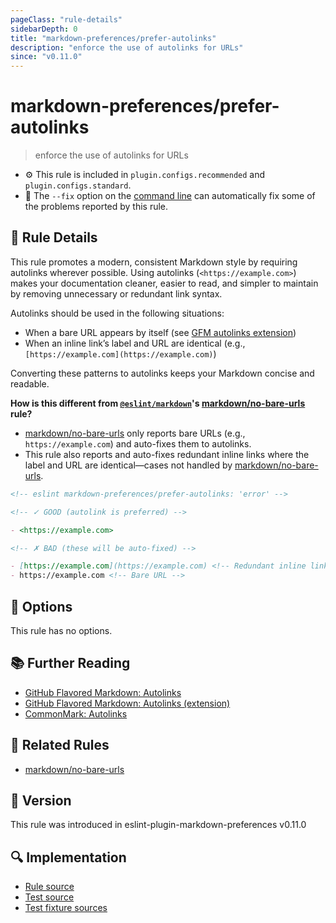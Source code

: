 ```yaml
---
pageClass: "rule-details"
sidebarDepth: 0
title: "markdown-preferences/prefer-autolinks"
description: "enforce the use of autolinks for URLs"
since: "v0.11.0"
---
```


# markdown-preferences/prefer-autolinks

> enforce the use of autolinks for URLs

- ⚙️ This rule is included in `plugin.configs.recommended` and `plugin.configs.standard`.
- 🔧 The `--fix` option on the [command line](https://eslint.org/docs/user-guide/command-line-interface#fixing-problems) can automatically fix some of the problems reported by this rule.

## 📖 Rule Details

This rule promotes a modern, consistent Markdown style by requiring autolinks wherever possible. Using autolinks (`<https://example.com>`) makes your documentation cleaner, easier to read, and simpler to maintain by removing unnecessary or redundant link syntax.

Autolinks should be used in the following situations:

- When a bare URL appears by itself (see [GFM autolinks extension][Autolinks (extension)])
- When an inline link’s label and URL are identical (e.g., `[https://example.com](https://example.com)`)

Converting these patterns to autolinks keeps your Markdown concise and readable.

**How is this different from [`@eslint/markdown`]'s [markdown/no-bare-urls] rule?**

- [markdown/no-bare-urls] only reports bare URLs (e.g., `https://example.com`) and auto-fixes them to autolinks.
- This rule also reports and auto-fixes redundant inline links where the label and URL are identical—cases not handled by [markdown/no-bare-urls].

<!-- eslint-skip -->

```md
<!-- eslint markdown-preferences/prefer-autolinks: 'error' -->

<!-- ✓ GOOD (autolink is preferred) -->

- <https://example.com>

<!-- ✗ BAD (these will be auto-fixed) -->

- [https://example.com](https://example.com) <!-- Redundant inline link -->
- https://example.com <!-- Bare URL -->
```

[`@eslint/markdown`]: https://github.com/eslint/markdown

## 🔧 Options

This rule has no options.

## 📚 Further Reading

- [GitHub Flavored Markdown: Autolinks](https://github.github.com/gfm/#autolinks)
- [GitHub Flavored Markdown: Autolinks (extension)][Autolinks (extension)]
- [CommonMark: Autolinks](https://spec.commonmark.org/0.31.2/#autolinks)

[Autolinks (extension)]: https://github.github.com/gfm/#autolinks-extension-

## 👫 Related Rules

- [markdown/no-bare-urls]

[markdown/no-bare-urls]: https://github.com/eslint/markdown/blob/main/docs/rules/no-bare-urls.md

## 🚀 Version

This rule was introduced in eslint-plugin-markdown-preferences v0.11.0

## 🔍 Implementation

- [Rule source](https://github.com/ota-meshi/eslint-plugin-markdown-preferences/blob/main/src/rules/prefer-autolinks.ts)
- [Test source](https://github.com/ota-meshi/eslint-plugin-markdown-preferences/blob/main/tests/src/rules/prefer-autolinks.ts)
- [Test fixture sources](https://github.com/ota-meshi/eslint-plugin-markdown-preferences/tree/main/tests/fixtures/rules/prefer-autolinks)
